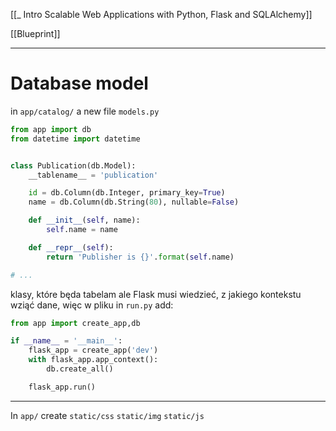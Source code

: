 [[_ Intro Scalable Web Applications with Python, Flask and SQLAlchemy]]


[[Blueprint]]

---

# Database model
in `app/catalog/` a new file `models.py`
```py
from app import db
from datetime import datetime


class Publication(db.Model):
    __tablename__ = 'publication'

    id = db.Column(db.Integer, primary_key=True)
    name = db.Column(db.String(80), nullable=False)

    def __init__(self, name):
        self.name = name

    def __repr__(self):
        return 'Publisher is {}'.format(self.name)

# ...
```
klasy, które będa tabelam
ale Flask musi wiedzieć, z jakiego kontekstu wziąć dane, więc w pliku in `run.py` add:

```py
from app import create_app,db

if __name__ = '__main__':
	flask_app = create_app('dev')
	with flask_app.app_context():
		db.create_all()

	flask_app.run()

```

-------

In `app/` create `static/css`  `static/img`   `static/js` 

